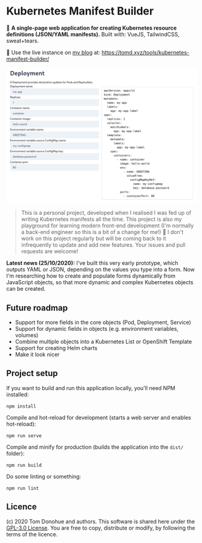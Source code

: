 # Kubernetes Manifest Builder

🔎 **A single-page web application for creating Kubernetes resource definitions (JSON/YAML manifests).** Built with: VueJS, TailwindCSS, sweat+tears.

🍏 Use the live instance on [my blog](https://tomd.xyz) at: https://tomd.xyz/tools/kubernetes-manifest-builder/

![Screenshot of the app](screenshot.png)

> This is a personal project, developed when I realised I was fed up of writing Kubernetes manifests all the time. This project is also my playground for learning modern front-end development (I'm normally a back-end engineer so this is a bit of a change for me!) 👴 I don't work on this project regularly but will be coming back to it infrequently to update and add new features. Your issues and pull requests are welcome!

**Latest news (25/10/2020):** I've built this very early prototype, which outputs YAML or JSON, depending on the values you type into a form. Now I'm researching how to create and populate forms dynamically from JavaScript objects, so that more dynamic and complex Kubernetes objects can be created.

## Future roadmap

- Support for more fields in the core objects (Pod, Deployment, Service)
- Support for dynamic fields in objects (e.g. environment variables, volumes)
- Combine multiple objects into a Kubernetes List or OpenShift Template
- Support for creating Helm charts
- Make it look nicer

## Project setup

If you want to build and run this application locally, you'll need NPM installed:

```
npm install
```

Compile and hot-reload for development (starts a web server and enables hot-reload):

```
npm run serve
```

Compile and minify for production (builds the application into the `dist/` folder):

```
npm run build
```

Do some linting or something:

```
npm run lint
```

## Licence

(c) 2020 Tom Donohue and authors. This software is shared here under the [GPL-3.0 License](LICENSE). You are free to copy, distribute or modify, by following the terms of the licence.


